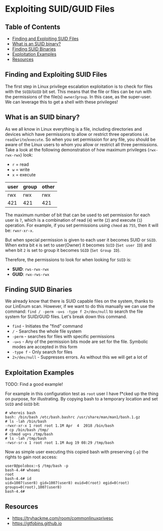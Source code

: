 # Exploiting SUID/GUID Files

## Table of Contents

- [Finding and Exploiting SUID Files](#finding-and-exploiting-suid-files)
- [What is an SUID binary?](#what-is-an-suid-binary)
- [Finding SUID Binaries](#finding-suid-binaries)
- [Exploitation Examples](#exploitation-examples)
- [Resources](#resources)

## Finding and Exploiting SUID Files

The first step in Linux privilege escalation exploitation is to check for files with the `SUID`/`GUID` bit set. This means that the file or files can be run with the permissions of the file(s) `owner`/`group`. In this case, as the super-user. We can leverage this to get a shell with these privileges!

## What is an SUID binary?

As we all know in Linux everything is a file, including directories and devices which have permissions to allow or restrict three operations i.e. `read`/`write`/`execute`. So when you set permission for any file, you should be aware of the Linux users to whom you allow or restrict all three permissions. Take a look at the following demonstration of how maximum privileges (`rwx-rwx-rwx`) look:

- `r` = read
- `w` = write
- `x` = execute

| user | group | other |
|---|---|---|
| rwx | rwx | rwx |
| 421 | 421 | 421|

The maximum number of bit that can be used to set permission for each user is `7`, which is a combination of read (`4`) write (`2`) and execute (`1`) operation. For example, if you set permissions using `chmod` as `755`, then it will be: `rwxr-xr-x`.

But when special permission is given to each user it becomes SUID or `SGID`. When extra bit `4` is set to user(Owner) it becomes `SUID` (`Set user ID`) and when bit `2` is set to group it becomes `SGID` (`Set Group ID`).

Therefore, the permissions to look for when looking for `SUID` is:

- **SUID**: `rws-rwx-rwx`
- **GUID**: `rwx-rws-rwx`

## Finding SUID Binaries

We already know that there is SUID capable files on the system, thanks to our LinEnum scan. However, if we want to do this manually we can use the command: `find / -perm -u=s -type f 2>/dev/null` to search the file system for SUID/GUID files. Let's break down this command.

- `find` - Initiates the "find" command
- `/` - Searches the whole file system
- `-perm` - searches for files with specific permissions
- `-u=s` - Any of the permission bits mode are set for the file. Symbolic modes are accepted in this form
- `-type f` - Only search for files
- `2>/dev/null` - Suppresses errors. As without this we will get a lot of 

## Exploitation Examples

TODO: Find a good example!

For example in this configuration test as `root` user I have f*cked up the thing on purpose, for illustrating. By copying bash to a temporary location and set `SUID` and `GUID` bit:

```commandline
# whereis bash
bash: /bin/bash /etc/bash.bashrc /usr/share/man/man1/bash.1.gz
# ls -lah /bin/bash
-rwxr-xr-x 1 root root 1.1M Apr  4  2018 /bin/bash
# cp /bin/bash /tmp/
# chmod ug+s /tmp/bash
# ls -lah /tmp/bash
-rwsr-sr-x 1 root root 1.1M Aug 19 08:29 /tmp/bash
```

Now as simple user executing this copied bash with preserving (`-p`) the rights to gain root access:

```commandline
user8@polobox:~$ /tmp/bash -p
bash-4.4# whoami
root
bash-4.4# id
uid=1007(user8) gid=1007(user8) euid=0(root) egid=0(root) groups=0(root),1007(user8)
bash-4.4#
```

## Resources

- <https://tryhackme.com/room/commonlinuxprivesc>
- <https://gtfobins.github.io>
